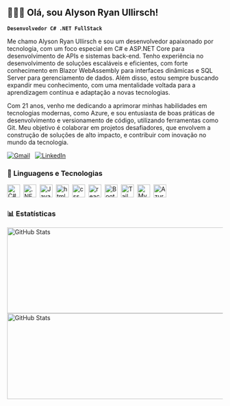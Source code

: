 ## 👩🏻‍💻 Olá, sou Alyson Ryan Ullirsch!

**`Desenvolvedor C# .NET FullStack`**

Me chamo Alyson Ryan Ullirsch e sou um desenvolvedor apaixonado por tecnologia, com um foco especial em C# e ASP.NET Core para desenvolvimento de APIs e sistemas back-end. Tenho experiência no desenvolvimento de soluções escaláveis e eficientes, com forte conhecimento em Blazor WebAssembly para interfaces dinâmicas e SQL Server para gerenciamento de dados. Além disso, estou sempre buscando expandir meu conhecimento, com uma mentalidade voltada para a aprendizagem contínua e adaptação a novas tecnologias.

Com 21 anos, venho me dedicando a aprimorar minhas habilidades em tecnologias modernas, como Azure, e sou entusiasta de boas práticas de desenvolvimento e versionamento de código, utilizando ferramentas como Git. Meu objetivo é colaborar em projetos desafiadores, que envolvem a construção de soluções de alto impacto, e contribuir com inovação no mundo da tecnologia.

[![Gmail](https://img.shields.io/badge/Gmail-D14836?style=for-the-badge&logo=gmail&logoColor=white)](mailto:alysonullirsch8@gmail.com) &nbsp; [![LinkedIn](https://img.shields.io/badge/LinkedIn-0077B5?style=for-the-badge&logo=linkedin&logoColor=white)](https://www.linkedin.com/in/alyson-ryan-ullirsch)

### 🤖 Linguagens e Tecnologias

<img 
    align="left" 
    alt="C#"
    title="HTML" 
    height="30px" 
    style="padding-right: 5px;" 
    src="https://img.shields.io/badge/C%23-239120?style=for-the-badge&logo=c-sharp&logoColor=white" 
/>
<img 
    align="left" 
    alt=".NET" 
    title="CSS"
    height="30px" 
    style="padding-right: 5px;" 
    src="https://img.shields.io/badge/.NET-5C2D91?style=for-the-badge&logo=.net&logoColor=white" 
/>
<img 
    align="left" 
    alt="JavaScript" 
    title="JavaScript"
    height="30px" 
    style="padding-right: 5px;" 
    src="https://img.shields.io/badge/JavaScript-323330?style=for-the-badge&logo=javascript&logoColor=F7DF1E" 
/>
<img 
    align="left" 
    alt="html"
    title="TypeScript" 
    height="30px" 
    style="padding-right: 5px;" 
    src="https://img.shields.io/badge/HTML5-E34F26?style=for-the-badge&logo=html5&logoColor=white" 
/>
<img 
    align="left" 
    alt="css"
    title="React" 
    height="30px" 
    style="padding-right: 5px;" 
    src="https://img.shields.io/badge/CSS3-1572B6?style=for-the-badge&logo=css3&logoColor=white" 
/>
<img 
    align="left" 
    alt="react" 
    title="Next.js"
    height="30px" 
    style="padding-right: 5px;" 
    src="https://img.shields.io/badge/React-20232A?style=for-the-badge&logo=react&logoColor=61DAFB" 
/>
<img 
    align="left" 
    alt="Bootstrap"
    title="Bootstrap" 
    height="30px" 
    style="padding-right: 5px;" 
    src="https://img.shields.io/badge/Bootstrap-563D7C?style=for-the-badge&logo=bootstrap&logoColor=white" 
/>
<img 
    align="left" 
    alt="Tailwind" 
    title="Tailwind"
    height="30px" 
    style="padding-right: 5px;" 
    src="https://img.shields.io/badge/Tailwind_CSS-38B2AC?style=for-the-badge&logo=tailwind-css&logoColor=white" 
/>
<img 
    align="left" 
    alt="MySql" 
    title="SASS"
    height="30px" 
    style="padding-right: 5px;" 
    src="https://img.shields.io/badge/MySQL-00000F?style=for-the-badge&logo=mysql&logoColor=white" 
/>
<img 
    align="left" 
    alt="Azure" 
    title="PHP"
    height="30px" 
    style="padding-right: 5px;" 
    src="https://img.shields.io/badge/Microsoft_Azure-0089D6?style=for-the-badge&logo=microsoft-azure&logoColor=white" 
/>

<br/>
<br/>

### 📊 Estatísticas

<p>
  <img 
    align="left" 
    alt="GitHub Stats" 
    height="200"
    width="1000"
    style="padding-right: 10px;" 
    src="https://github-readme-stats.vercel.app/api?username=AlysonRyan01&show_icons=true&theme=tokyonight&include_all_commits=true&locale=pt-br" 
  />

<img 
      align="left" 
      alt="GitHub Stats" 
      height="200"
    width="1000"
      src="https://github-readme-stats.vercel.app/api/top-langs/?username=AlysonRyan01&theme=tokyonight&layout=compact&custom_title=Tecnologias&langs_count=9" 
  />

</p>

